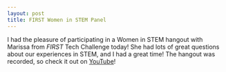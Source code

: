 ```yaml
---
layout: post
title: FIRST Women in STEM Panel
---
```


I had the pleasure of participating in a Women in STEM hangout with Marissa
from _FIRST_ Tech Challenge today! She had lots of great questions about our
experiences in STEM, and I had a great time! The hangout was recorded, so
check it out on [YouTube](https://www.youtube.com/watch?v=GjLBNGVrhp4)!
